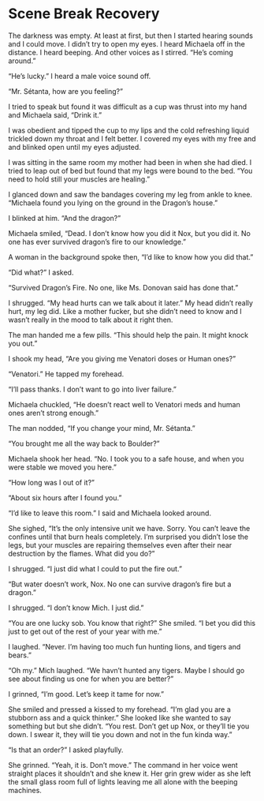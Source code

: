 #  Scene Break Recovery

The darkness was empty. At least at first, but then I started hearing sounds and
I could move. I didn’t try to open my eyes. I heard Michaela off in the
distance. I heard beeping. And other voices as I stirred. “He’s coming around.”

“He’s lucky.” I heard a male voice sound off.

“Mr. Sétanta, how are you feeling?”

I tried to speak but found it was difficult as a cup was thrust into my hand and
Michaela said, “Drink it.”

I was obedient and tipped the cup to my lips and the cold refreshing liquid
trickled down my throat and I felt better. I covered my eyes with my free and
and blinked open until my eyes adjusted.

I was sitting in the same room my mother had been in when she had died. I tried
to leap out of bed but found that my legs were bound to the bed. “You need to
hold still your muscles are healing.”

I glanced down and saw the bandages covering my leg from ankle to knee.
“Michaela found you lying on the ground in the Dragon’s house.”

I blinked at him. “And the dragon?”

Michaela smiled, “Dead. I don’t know how you did it Nox, but you did it. No one
has ever survived dragon’s fire to our knowledge.”

A woman in the background spoke then, “I’d like to know how you did that.”

“Did what?” I asked.

“Survived Dragon’s Fire. No one, like Ms. Donovan said has done that.”

I shrugged. “My head hurts can we talk about it later.” My head didn’t really
hurt, my leg did. Like a mother fucker, but she didn’t need to know and I wasn’t
really in the mood to talk about it right then.

The man handed me a few pills. “This should help the pain. It might knock you
out.”

I shook my head, “Are you giving me Venatori doses or Human ones?”

“Venatori.” He tapped my forehead.

“I’ll pass thanks. I don’t want to go into liver failure.”

Michaela chuckled, “He doesn’t react well to Venatori meds and human ones aren’t
strong enough.”

The man nodded, “If you change your mind, Mr. Sétanta.”

“You brought me all the way back to Boulder?”

Michaela shook her head. “No. I took you to a safe house, and when you were
stable we moved you here.”

“How long was I out of it?”

“About six hours after I found you.”

“I’d like to leave this room.” I said and Michaela looked around.

She sighed, “It’s the only intensive unit we have. Sorry. You can’t leave the
confines until that burn heals completely. I’m surprised you didn’t lose the
legs, but your muscles are repairing themselves even after their near
destruction by the flames. What did you do?”

I shrugged. “I just did what I could to put the fire out.”

“But water doesn’t work, Nox. No one can survive dragon’s fire but a dragon.”

I shrugged. “I don’t know Mich. I just did.”

“You are one lucky sob. You know that right?” She smiled. “I bet you did this
just to get out of the rest of your year with me.”

I laughed. “Never. I’m having too much fun hunting lions, and tigers and bears.”

“Oh my.” Mich laughed. “We havn’t hunted any tigers. Maybe I should go see about
finding us one for when you are better?”

I grinned, “I’m good. Let’s keep it tame for now.”

She smiled and pressed a kissed to my forehead. “I’m glad you are a stubborn ass
and a quick thinker.” She looked like she wanted to say something but but she
didn’t. “You rest. Don’t get up Nox, or they’ll tie you down. I swear it, they
will tie you down and not in the fun kinda way.”

“Is that an order?” I asked playfully.

She grinned. “Yeah, it is. Don’t move.” The command in her voice went straight
places it shouldn’t and she knew it. Her grin grew wider as she left the small
glass room full of lights leaving me all alone with the beeping machines.

